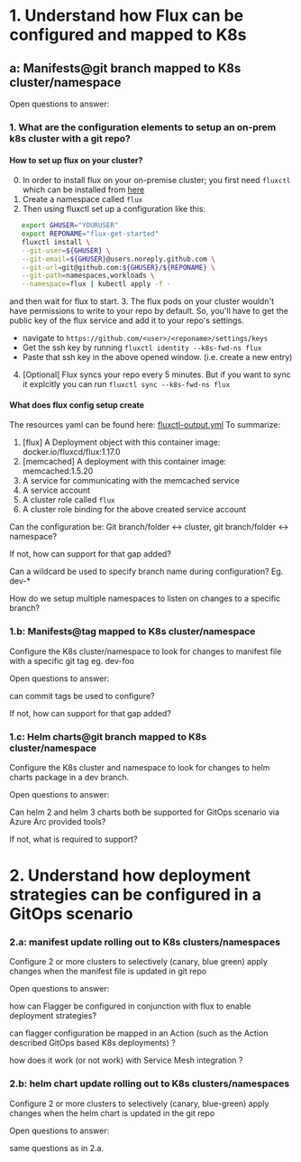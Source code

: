 # 1. Understand how Flux can be configured and mapped to K8s 

## a: Manifests@git branch mapped to K8s cluster/namespace 

Open questions to answer: 

### 1. What are the configuration elements to setup an on-prem k8s cluster with a git repo? 

#### How to set up flux on your cluster? 

0. In order to install flux on your on-premise cluster; you first need `fluxctl` which can be installed from [here](https://docs.fluxcd.io/en/latest/references/fluxctl.html)
1. Create a namespace called `flux`
2. Then using fluxctl set up a configuration like this:
  ```sh
     export GHUSER="YOURUSER"
     export REPONAME="flux-get-started"
     fluxctl install \
     --git-user=${GHUSER} \
     --git-email=${GHUSER}@users.noreply.github.com \
     --git-url=git@github.com:${GHUSER}/${REPONAME} \
     --git-path=namespaces,workloads \
     --namespace=flux | kubectl apply -f -
  ```
  and then wait for flux to start.
3. The flux pods on your cluster wouldn't have permissions to write to your repo by default. So, you'll have to get the public key of the flux service and add it to your repo's settings.
  - navigate to `https://github.com/<user>/<reponame>/settings/keys`
  - Get the ssh key by running `fluxctl identity --k8s-fwd-ns flux`
  - Paste that ssh key in the above opened window. (i.e. create a new entry)

4. [Optional]  Flux syncs your repo every 5 minutes. But if you want to sync it explcitly you can run `fluxctl sync --k8s-fwd-ns flux`

#### What does flux config setup create
The resources yaml can be found here: [fluxctl-output.yml](resources/fluxctl-output.yml)
To summarize:
  1. [flux] A Deployment object with this container image:  docker.io/fluxcd/flux:1.17.0
  2. [memcached] A deployment with this container image: memcached:1.5.20
  3. A service for communicating with the memcached service
  4. A service account
  5. A cluster role called `flux` 
  6. A cluster role binding for the above created service account



Can the configuration be: Git branch/folder <-> cluster, git branch/folder <-> namespace?  

If not, how can support for that gap added? 

Can a wildcard be used to specify branch name during configuration? Eg. dev-* 

How do we setup multiple namespaces to listen on changes to a specific branch? 

### 1.b: Manifests@tag mapped to K8s cluster/namespace 

Configure the K8s cluster/namespace to look for changes to manifest file with a specific git tag eg. dev-foo 

Open questions to answer: 

can commit tags be used to configure?  

If not, how can support for that gap added? 

 

### 1.c: Helm charts@git branch mapped to K8s cluster/namespace 

Configure the K8s cluster and namespace to look for changes to helm charts package in a dev branch.  

Open questions to answer: 

Can helm 2 and helm 3 charts both be supported for GitOps scenario via Azure Arc provided tools? 

If not, what is required to support? 

# 2. Understand how deployment strategies can be configured in a GitOps scenario 

### 2.a: manifest update rolling out to K8s clusters/namespaces 

Configure 2 or more clusters to selectively (canary, blue green) apply changes when the manifest file is updated in git repo 

Open questions to answer: 

how can Flagger be configured in conjunction with flux to enable deployment strategies? 

can flagger configuration be mapped in an Action (such as the Action described GitOps based K8s deployments) ? 

how does it work (or not work) with Service Mesh integration ? 

### 2.b: helm chart update rolling out to K8s clusters/namespaces 

Configure 2 or more clusters to selectively (canary, blue-green) apply changes when the helm chart is updated in the git repo 

 Open questions to answer: 

same questions as in 2.a. 
